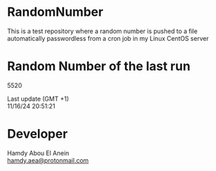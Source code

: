 # RandomNumber    
This is a test repository where a random number is pushed to a file automatically passwordless from a cron job in my Linux CentOS server    
# Random Number of the last run   
5520
      
Last update (GMT +1)    
11/16/24 20:51:21
# Developer    
Hamdy Abou El Anein   
hamdy.aea@protonmail.com
